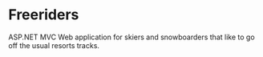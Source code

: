Freeriders
==========

ASP.NET MVC Web application for skiers and snowboarders that like to go off the usual resorts tracks.
